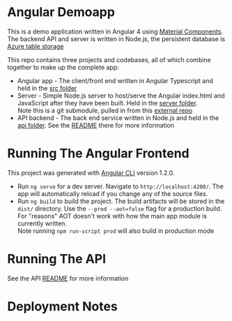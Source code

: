 # Angular Demoapp
This is a demo application written in Angular 4 using [Material Components](https://material.angular.io/). The backend API and server is written in Node.js, the persistent database is [Azure table storage](https://azure.microsoft.com/en-gb/services/storage/tables/)

This repo contains three projects and codebases, all of which combine together to make up the complete app:
- Angular app - The client/front end written in Angular Typescript and held in the [src folder](src)
- Server - Simple Node.js server to host/serve the Angular index.html and JavaScript after they have been built. Held in the [server folder](https://github.com/benc-uk/angular-server-azure/tree/749094fb12a59bbd8f9b97021bb26f271dc12697).  
Note this is a git submodule, pulled in from this [external repo](https://github.com/benc-uk/angular-server-azure)
- API backend - The back end service written in Node.js and held in the [api folder](api). See the [README](api/README.md) there for more information


# Running The Angular Frontend
This project was generated with [Angular CLI](https://github.com/angular/angular-cli) version 1.2.0. 
 - Run `ng serve` for a dev server. Navigate to `http://localhost:4200/`. The app will automatically reload if you change any of the source files.
 - Run `ng build` to build the project. The build artifacts will be stored in the `dist/` directory. Use the `--prod --aot=false` flag for a production build. For "reasons" AOT doesn't work with how the main app module is currently written.  
 Note running `npm run-script prod` will also build in production mode


# Running The API
See the API [README](api/README.md) for more information

# Deployment Notes
